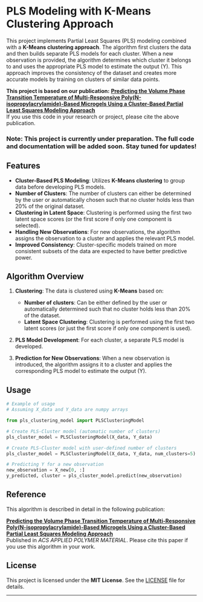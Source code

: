 # PLS Modeling with K-Means Clustering Approach

This project implements Partial Least Squares (PLS) modeling combined with a **K-Means clustering approach**. The algorithm first clusters the data and then builds separate PLS models for each cluster. When a new observation is provided, the algorithm determines which cluster it belongs to and uses the appropriate PLS model to estimate the output (Y). This approach improves the consistency of the dataset and creates more accurate models by training on clusters of similar data points.

**This project is based on our publication:**
**[Predicting the Volume Phase Transition Temperature of Multi-Responsive Poly(N-isopropylacrylamide)-Based Microgels Using a Cluster-Based Partial Least Squares Modeling Approach](https://doi/abs/10.1021/acsapm.2c01487)**  
If you use this code in your research or project, please cite the above publication.

### Note: This project is currently under preparation. The full code and documentation will be added soon. Stay tuned for updates!
## Features

- **Cluster-Based PLS Modeling**: Utilizes **K-Means clustering** to group data before developing PLS models. 
- **Number of Clusters**: The number of clusters can either be determined by the user or automatically chosen such that no cluster holds less than 20% of the original dataset.
- **Clustering in Latent Space**: Clustering is performed using the first two latent space scores (or the first score if only one component is selected).
- **Handling New Observations**: For new observations, the algorithm assigns the observation to a cluster and applies the relevant PLS model.
- **Improved Consistency**: Cluster-specific models trained on more consistent subsets of the data are expected to have better predictive power.

## Algorithm Overview

1. **Clustering**: The data is clustered using **K-Means** based on:
   - **Number of clusters**: Can be either defined by the user or automatically determined such that no cluster holds less than 20% of the dataset.
   - **Latent Space Clustering**: Clustering is performed using the first two latent scores (or just the first score if only one component is used).
   
2. **PLS Model Development**: For each cluster, a separate PLS model is developed.

3. **Prediction for New Observations**: When a new observation is introduced, the algorithm assigns it to a cluster and applies the corresponding PLS model to estimate the output (Y).

## Usage

```python
# Example of usage
# Assuming X_data and Y_data are numpy arrays

from pls_clustering_model import PLSClusteringModel

# Create PLS-Cluster model (automatic number of clusters)
pls_cluster_model = PLSClusteringModel(X_data, Y_data)

# Create PLS-Cluster model with user-defined number of clusters
pls_cluster_model = PLSClusteringModel(X_data, Y_data, num_clusters=5)

# Predicting Y for a new observation
new_observation = X_new[0, :]
y_predicted, cluster = pls_cluster_model.predict(new_observation)
```

## Reference

This algorithm is described in detail in the following publication:

**[Predicting the Volume Phase Transition Temperature of Multi-Responsive Poly(N-isopropylacrylamide)-Based Microgels Using a Cluster-Based Partial Least Squares Modeling Approach](https://doi/abs/10.1021/acsapm.2c01487)**  
Published in *ACS APPLIED POLYMER MATERIAL*. Please cite this paper if you use this algorithm in your work.

## License

This project is licensed under the **MIT License**. See the [LICENSE](LICENSE) file for details.

---
